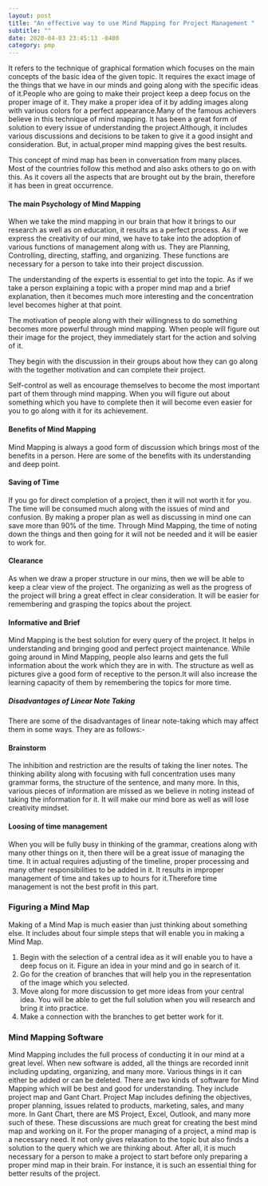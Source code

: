 ```yaml
---
layout: post
title: "An effective way to use Mind Mapping for Project Management "
subtitle: ""
date: 2020-04-03 23:45:13 -0400
category: pmp
---
```

 
It refers to the technique of graphical formation which focuses on the main concepts of the basic idea of the given topic. It requires the exact image of the things that we have in our minds and going along with the specific ideas of it.People who are going to make their project keep a deep focus on the proper image of it. They make a proper idea of it by adding images along with various colors for a perfect appearance.Many of the famous achievers believe in this technique of mind mapping. It has been a great form of solution to every issue of understanding the project.Although, it includes various discussions and decisions to be taken to give it a good insight and consideration. But, in actual,proper mind mapping gives the best results.  
 
This concept of mind map has been in conversation from many places. Most of the countries follow this method and also asks others to go on with this. As it covers all the aspects that are brought out by the brain, therefore it has been in great occurrence. 
 
#### The main Psychology of Mind Mapping
 
When we take the mind mapping in our brain that how it brings to our research as well as on education,  it results as a perfect process.
As if we express the creativity of our mind, we have to take into the adoption of various functions of management along with us. They are Planning, Controlling, directing, staffing, and organizing.  These functions are necessary for a person to take into their project discussion. 
 
The understanding of the experts is essential to get into the topic. As if we take a person explaining a topic with a proper mind map and a brief explanation, then it becomes much more interesting and the concentration level becomes higher at that point. 
 
The motivation of people along with their willingness to do something becomes more powerful through mind mapping. When people will figure out their image for the project, they immediately start for the action and solving of it. 
 
They begin with the discussion in their groups about how they can go along with the together motivation and can complete their project. 
 
Self-control as well as encourage themselves to become the most important part of them through mind mapping. When you will figure out about something which you have to complete then it will become even easier for you to go along with it for its achievement. 
 
#### Benefits of Mind Mapping

Mind Mapping is always a good form of discussion which brings most of the benefits in a person. Here are some of the benefits with its understanding and deep point. 
 
#### Saving of Time

If you go for direct completion of a project, then it will not worth it for you. The time will be consumed much along with the issues of mind and confusion. By making a proper plan as well as discussing in mind one can save more than 90% of the time. Through Mind Mapping, the time of noting down the things and then going for it will not be needed and it will be easier to work for. 


#### Clearance

As when we draw a proper structure in our mins, then we will be able to keep a clear view of the project. The organizing as well as the progress of the project will bring a great effect in clear consideration. It will be easier for remembering and grasping the topics about the project. 

#### Informative and Brief
Mind Mapping is the best solution for every query of the project. It helps in understanding and bringing good and perfect project maintenance. While going around in Mind Mapping, people also learns and gets the full information about the work which they are in with. The structure as well as pictures give a good form of receptive to the person.It will also increase the learning capacity of them by remembering the topics for more time. 

##### Disadvantages of Linear Note Taking 

There are some of the disadvantages of linear note-taking which may affect them in some ways. They are as follows:-
 
####  Brainstorm
The inhibition and restriction are the results of taking the liner notes. The thinking ability along with focusing with full concentration uses many grammar forms, the structure of the sentence, and many more. In this, various pieces of information are missed as we believe in noting instead of taking the information for it. It will make our mind bore as well as will lose creativity mindset.     
 
####  Loosing of time management 
 
When you will be fully busy in thinking of the grammar, creations along with many other things on it, then there will be a great issue of managing the time. It in actual requires adjusting of the timeline, proper processing and many other responsibilities to be added in it. It results in improper management of time and takes up to hours for it.Therefore time management is not the best profit in this part. 


### Figuring a Mind Map

Making of a Mind Map is much easier than just thinking about something else. It includes about four simple steps that will enable you in making a Mind Map. 
 
1.	Begin with the selection of a central idea as it will enable you to have a deep focus on it. Figure an idea in 
your mind and go in search of it. 
2.	Go for the creation of branches that will help you in the representation of the image which you selected. 
3.	Move along for more discussion to get more ideas from your central idea. You will be able to get the full 
solution when you will research and bring it into practice. 
4.	Make a connection with the branches to get better work for it. 
 

### Mind Mapping Software 

Mind Mapping includes the full process of conducting it in our mind at a great level. When new software is added, all the things are recorded innit including updating, organizing, and many more. Various things in it can either be added or can be deleted. There are two kinds of software for Mind Mapping which will be best and good for understanding. They include project map and Gant Chart. Project Map includes defining the objectives, proper planning, issues related to products, marketing, sales, and many more. In Gant Chart, there are MS Project, Excel, Outlook, and many more such of these. These discussions are much great for creating the best mind map and working on it. For the proper managing of a project, a mind map is a necessary need. It not only gives relaxation to the topic but  also finds a solution to the query which we are thinking about. After all, it is much necessary for a person to make  a project to start before  only preparing a proper mind map in their brain. For instance, it is such an essential  thing for better results of the project. 



